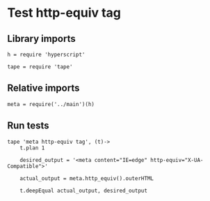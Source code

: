# Test http-equiv tag

## Library imports

	h = require 'hyperscript'

	tape = require 'tape'


## Relative imports

	meta = require('../main')(h)


## Run tests

	tape 'meta http-equiv tag', (t)->
		t.plan 1

		desired_output = '<meta content="IE=edge" http-equiv="X-UA-Compatible">'

		actual_output = meta.http_equiv().outerHTML

		t.deepEqual actual_output, desired_output
